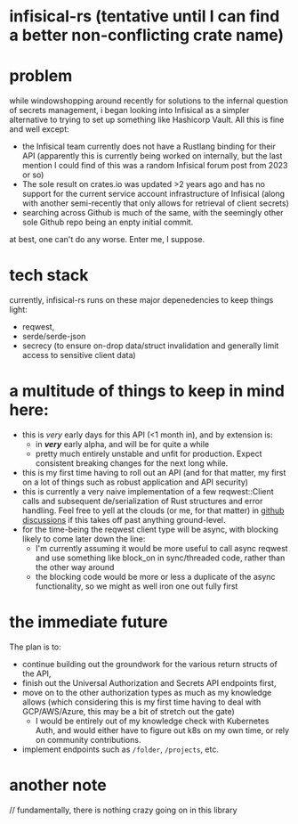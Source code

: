 # infisical-rs (tentative until I can find a better non-conflicting crate name)
# problem
while windowshopping around recently for solutions to the infernal question of secrets management, i began looking into Infisical as a simpler alternative to trying to set up something like Hashicorp Vault. All this is fine and well except:
- the Infisical team currently does not have a Rustlang binding for their API (apparently this is currently being worked on internally, but the last mention I could find of this was a random Infisical forum post from 2023 or so)
- The sole result on crates.io was updated >2 years ago and has no support for the current service account infrastructure of Infisical (along with another semi-recently that only allows for retrieval of client secrets)
- searching across Github is much of the same, with the seemingly other sole Github repo being an enpty initial commit.

at best, one can't do any worse. Enter me, I suppose.

# tech stack
currently, infisical-rs runs on these major depenedencies to keep things light:
- reqwest,
- serde/serde-json
- secrecy (to ensure on-drop data/struct invalidation and generally limit access to sensitive client data)
# a multitude of things to keep in mind here:  
- this is _very_ early days for this API (<1 month in), and by extension is:
  - in **_very_** early alpha, and will be for quite a while
  - pretty much entirely unstable and unfit for production. Expect consistent breaking changes for the next long while.
- this is my first time having to roll out an API (and for that matter, my first on a lot of things such as robust application and API security)
- this is currently a very naive implementation of a few reqwest::Client calls and subsequent de/serialization of Rust structures and error handling. Feel free to yell at the clouds (or me, for that matter) in [github discussions](https://github.com/ceilptr/infisical-rs/discussions) if this takes off past anything ground-level.
- for the time-being the reqwest client type will be async, with blocking likely to come later down the line:
  - I'm currently assuming it would be more useful to call async reqwest and use something like block_on in sync/threaded code, rather than the other way around
  - the blocking code would be more or less a duplicate of the async functionality, so we might as well iron one out fully first

# the immediate future
The plan is to: 
- continue building out the groundwork for the various return structs of the API,
- finish out the Universal Authorization and Secrets API endpoints first,
- move on to the other authorization types as much as my knowledge allows (which considering this is my first time having to deal with GCP/AWS/Azure, this may be a bit of stretch out the gate)
  - I would be entirely out of my knowledge check with Kubernetes Auth, and would either have to figure out k8s on my own time, or rely on community contributions.
- implement endpoints such as `/folder`, `/projects`, etc.

# another note
// fundamentally, there is nothing crazy going on in this library
